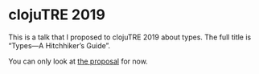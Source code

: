 # clojuTRE 2019

This is a talk that I proposed to clojuTRE 2019 about types. The full title is
“Types—A Hitchhiker’s Guide”.

You can only look at [the proposal](./proposal.md) for now.
